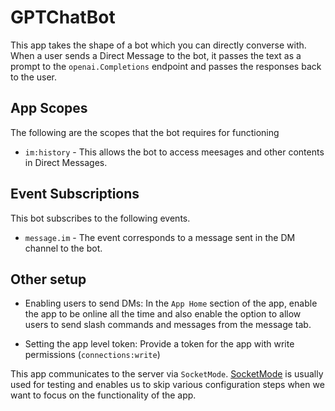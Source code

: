 # GPTChatBot

This app takes the shape of a bot which you can directly converse with. When a user sends a Direct Message to the bot, it passes the text as a prompt to the `openai.Completions` endpoint and passes the responses back to the user. 

## App Scopes
The following are the scopes that the bot requires for functioning

* `im:history` - This allows the bot to access meesages and other contents in Direct Messages. 

## Event Subscriptions
This bot subscribes to the following events.

* `message.im` - The event corresponds to a message sent in the DM channel to the bot. 

## Other setup 

* Enabling users to send DMs: In the `App Home` section of the app, enable the app to be online all the time and also enable the option to allow users to send slash commands and messages from the message tab. 

* Setting the app level token: Provide a token for the app with write permissions (`connections:write`)


This app communicates to the server via `SocketMode`. [SocketMode](https://api.slack.com/apis/connections/socket) is usually used for testing and enables us to skip various configuration steps when we want to focus on the functionality of the app. 
